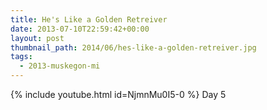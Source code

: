 ```yaml
---
title: He's Like a Golden Retreiver
date: 2013-07-10T22:59:42+00:00
layout: post
thumbnail_path: 2014/06/hes-like-a-golden-retreiver.jpg
tags:
  - 2013-muskegon-mi
---
```

{% include youtube.html id=NjmnMu0I5-0 %}
Day 5